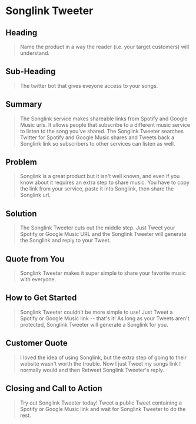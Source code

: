 # Songlink Tweeter #

<!-- 
> This material was originally posted [here](http://www.quora.com/What-is-Amazons-approach-to-product-development-and-product-management). It is reproduced here for posterities sake.

There is an approach called "working backwards" that is widely used at Amazon. They work backwards from the customer, rather than starting with an idea for a product and trying to bolt customers onto it. While working backwards can be applied to any specific product decision, using this approach is especially important when developing new products or features.

For new initiatives a product manager typically starts by writing an internal press release announcing the finished product. The target audience for the press release is the new/updated product's customers, which can be retail customers or internal users of a tool or technology. Internal press releases are centered around the customer problem, how current solutions (internal or external) fail, and how the new product will blow away existing solutions.

If the benefits listed don't sound very interesting or exciting to customers, then perhaps they're not (and shouldn't be built). Instead, the product manager should keep iterating on the press release until they've come up with benefits that actually sound like benefits. Iterating on a press release is a lot less expensive than iterating on the product itself (and quicker!).

If the press release is more than a page and a half, it is probably too long. Keep it simple. 3-4 sentences for most paragraphs. Cut out the fat. Don't make it into a spec. You can accompany the press release with a FAQ that answers all of the other business or execution questions so the press release can stay focused on what the customer gets. My rule of thumb is that if the press release is hard to write, then the product is probably going to suck. Keep working at it until the outline for each paragraph flows. 

Oh, and I also like to write press-releases in what I call "Oprah-speak" for mainstream consumer products. Imagine you're sitting on Oprah's couch and have just explained the product to her, and then you listen as she explains it to her audience. That's "Oprah-speak", not "Geek-speak".

Once the project moves into development, the press release can be used as a touchstone; a guiding light. The product team can ask themselves, "Are we building what is in the press release?" If they find they're spending time building things that aren't in the press release (overbuilding), they need to ask themselves why. This keeps product development focused on achieving the customer benefits and not building extraneous stuff that takes longer to build, takes resources to maintain, and doesn't provide real customer benefit (at least not enough to warrant inclusion in the press release).
 -->
 
## Heading ##
  > Name the product in a way the reader (i.e. your target customers) will understand.

## Sub-Heading ##
  > The twitter bot that gives eveyone access to your songs.

## Summary ##
  > The Songlink service makes shareable links from Spotify and Google Music urls. It allows people that subscribe to a different music service to listen to the song you've shared. The Songlink Tweeter searches Twitter for Spotify and Google Music shares and Tweets back a Songlink link so subscribers to other services can listen as well.

## Problem ##
  > Songlink is a great product but it isn't well known, and even if you know about it requires an extra step to share music. You have to copy the link from your service, paste it into Songlink, then share the Songlink url.

## Solution ##
  > The Songlink Tweeter cuts out the middle step. Just Tweet your Spotify or Google Music URL and the Songlink Tweeter will generate the Songlink and reply to your Tweet.

## Quote from You ##
  > Songlink Tweeter makes it super simple to share your favorite music with everyone.

## How to Get Started ##
  > Songlink Tweeter couldn't be more simple to use! Just Tweet a Spotify or Google Music link -- that's it! As long as your Tweets aren't protected, Songlink Tweeter will generate a Songlink for you.

## Customer Quote ##
  > I loved the idea of using Songlink, but the extra step of going to their website wasn't worth the trouble. Now I just Tweet my songs link I normally would and then Retweet Songlink Tweeter's reply.

## Closing and Call to Action ##
  > Try out Songlink Tweeter today! Tweet a public Tweet containing a Spotify or Google Music link and wait for Songlink Tweeter to do the rest.
